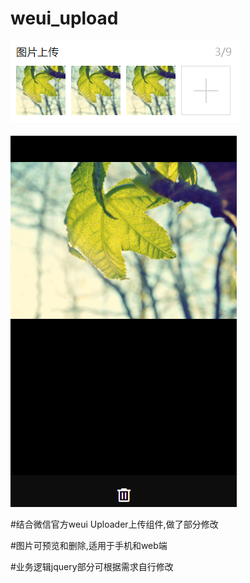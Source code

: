 # weui_upload
 ![image](https://github.com/caile1993/weui_upload/blob/master/示例图片.png)
 
 ![image](https://github.com/caile1993/weui_upload/blob/master/%E7%A4%BA%E4%BE%8B%E5%9B%BE%E7%89%872.png)
 
 #结合微信官方weui Uploader上传组件,做了部分修改
 
 #图片可预览和删除,适用于手机和web端
 
 #业务逻辑jquery部分可根据需求自行修改
